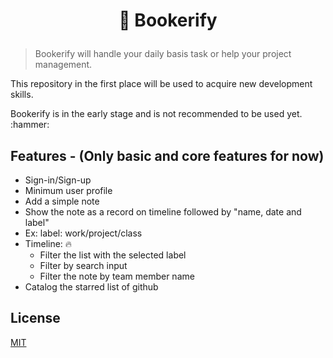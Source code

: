 # <p align="center">:bookmark_tabs: Bookerify</p>

  
>Bookerify will handle your daily basis task or help your project management.
  
<p>This repository in the first place will be used to acquire new development skills.</p>

<p>Bookerify is in the early stage and is not recommended to be used yet. :hammer: </p>      

## Features - (Only basic and core features for now)

- Sign-in/Sign-up
- Minimum user profile
- Add a simple note
- Show the note as a record on timeline followed by "name, date and label"
- Ex: label: work/project/class
- Timeline: :fire:
  - Filter the list with the selected label
  - Filter by search input
  - Filter the note by team member name
- Catalog the starred list of github

## License

[MIT](https://github.com/Nn0Team/bookerify/blob/master/LICENSE)
